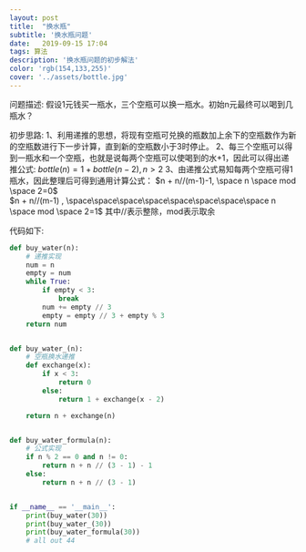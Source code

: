 ```yaml
---
layout: post
title:  "换水瓶"
subtitle: '换水瓶问题'
date:   2019-09-15 17:04
tags: 算法
description: '换水瓶问题的初步解法'
color: 'rgb(154,133,255)'
cover: '../assets/bottle.jpg'
---
```


问题描述:
假设1元钱买一瓶水，三个空瓶可以换一瓶水。初始n元最终可以喝到几瓶水？

初步思路:
1、利用递推的思想，将现有空瓶可兑换的瓶数加上余下的空瓶数作为新的空瓶数进行下一步计算，直到新的空瓶数小于3时停止。
2、每三个空瓶可以得到一瓶水和一个空瓶，也就是说每两个空瓶可以使喝到的水+1，因此可以得出递推公式:
$bottle(n) = 1 + bottle(n - 2) ,n > 2$
3、由递推公式易知每两个空瓶可得1瓶水，因此整理后可得到通用计算公式：
$n + n//(m-1)-1, \space n \space mod \space 2=0$  
$n + n//(m-1) , \space\space\space\space\space\space\space\space n \space mod \space 2=1$
其中//表示整除，mod表示取余

代码如下:


``` python
def buy_water(n):
    # 递推实现
    num = n
    empty = num
    while True:
        if empty < 3:
            break
        num += empty // 3
        empty = empty // 3 + empty % 3
    return num


def buy_water_(n):
    # 空瓶换水递推
    def exchange(x):
        if x < 3:
            return 0
        else:
            return 1 + exchange(x - 2)

    return n + exchange(n)


def buy_water_formula(n):
    # 公式实现
    if n % 2 == 0 and n != 0:
        return n + n // (3 - 1) - 1
    else:
        return n + n // (3 - 1)


if __name__ == '__main__':
    print(buy_water(30))
    print(buy_water_(30))
    print(buy_water_formula(30))
    # all out 44
```